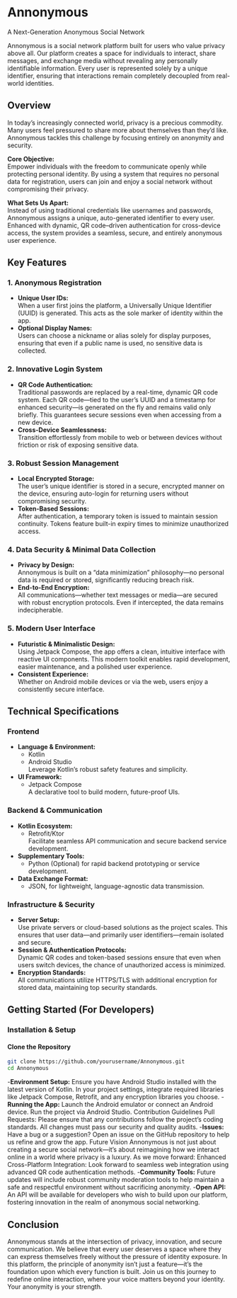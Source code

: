 # Annonymous  
A Next-Generation Anonymous Social Network

Annonymous is a social network platform built for users who value privacy above all. Our platform creates a space for individuals to interact, share messages, and exchange media without revealing any personally identifiable information. Every user is represented solely by a unique identifier, ensuring that interactions remain completely decoupled from real-world identities.

## Overview  
In today’s increasingly connected world, privacy is a precious commodity. Many users feel pressured to share more about themselves than they’d like. Annonymous tackles this challenge by focusing entirely on anonymity and security.

**Core Objective:**  
Empower individuals with the freedom to communicate openly while protecting personal identity. By using a system that requires no personal data for registration, users can join and enjoy a social network without compromising their privacy.

**What Sets Us Apart:**  
Instead of using traditional credentials like usernames and passwords, Annonymous assigns a unique, auto-generated identifier to every user. Enhanced with dynamic, QR code–driven authentication for cross-device access, the system provides a seamless, secure, and entirely anonymous user experience.

## Key Features

### 1. Anonymous Registration
- **Unique User IDs:**  
  When a user first joins the platform, a Universally Unique Identifier (UUID) is generated. This acts as the sole marker of identity within the app.
- **Optional Display Names:**  
  Users can choose a nickname or alias solely for display purposes, ensuring that even if a public name is used, no sensitive data is collected.

### 2. Innovative Login System
- **QR Code Authentication:**  
  Traditional passwords are replaced by a real-time, dynamic QR code system. Each QR code—tied to the user’s UUID and a timestamp for enhanced security—is generated on the fly and remains valid only briefly. This guarantees secure sessions even when accessing from a new device.
- **Cross-Device Seamlessness:**  
  Transition effortlessly from mobile to web or between devices without friction or risk of exposing sensitive data.

### 3. Robust Session Management
- **Local Encrypted Storage:**  
  The user’s unique identifier is stored in a secure, encrypted manner on the device, ensuring auto-login for returning users without compromising security.
- **Token-Based Sessions:**  
  After authentication, a temporary token is issued to maintain session continuity. Tokens feature built-in expiry times to minimize unauthorized access.

### 4. Data Security & Minimal Data Collection
- **Privacy by Design:**  
  Annonymous is built on a “data minimization” philosophy—no personal data is required or stored, significantly reducing breach risk.
- **End-to-End Encryption:**  
  All communications—whether text messages or media—are secured with robust encryption protocols. Even if intercepted, the data remains indecipherable.

### 5. Modern User Interface
- **Futuristic & Minimalistic Design:**  
  Using Jetpack Compose, the app offers a clean, intuitive interface with reactive UI components. This modern toolkit enables rapid development, easier maintenance, and a polished user experience.
- **Consistent Experience:**  
  Whether on Android mobile devices or via the web, users enjoy a consistently secure interface.

## Technical Specifications

### Frontend
- **Language & Environment:**  
  - Kotlin  
  - Android Studio  
  Leverage Kotlin’s robust safety features and simplicity.
- **UI Framework:**  
  - Jetpack Compose  
  A declarative tool to build modern, future-proof UIs.

### Backend & Communication
- **Kotlin Ecosystem:**  
  - Retrofit/Ktor  
  Facilitate seamless API communication and secure backend service development.
- **Supplementary Tools:**  
  - Python (Optional) for rapid backend prototyping or service development.
- **Data Exchange Format:**  
  - JSON, for lightweight, language-agnostic data transmission.

### Infrastructure & Security
- **Server Setup:**  
  Use private servers or cloud-based solutions as the project scales. This ensures that user data—and primarily user identifiers—remain isolated and secure.
- **Session & Authentication Protocols:**  
  Dynamic QR codes and token-based sessions ensure that even when users switch devices, the chance of unauthorized access is minimized.
- **Encryption Standards:**  
  All communications utilize HTTPS/TLS with additional encryption for stored data, maintaining top security standards.

## Getting Started (For Developers)

### Installation & Setup

#### Clone the Repository
```bash
git clone https://github.com/yourusername/Annonymous.git
cd Annonymous
```
-**Environment Setup:**
 Ensure you have Android Studio installed with the latest version of Kotlin. In your project settings, integrate required libraries like
 Jetpack Compose, Retrofit, and any encryption libraries you choose.
-**Running the App:**
 Launch the Android emulator or connect an Android device. Run the project via Android Studio. Contribution Guidelines Pull Requests: Please
 ensure that any contributions follow the project’s coding standards. All changes must pass our security and quality audits. 
-**Issues:** 
 Have a bug or a suggestion? Open an issue on the GitHub repository to help us refine and grow the app. Future Vision Annonymous is not just 
 about creating a secure social network—it’s about reimagining how we interact online in a world where privacy is a luxury. As we move 
 forward: Enhanced Cross-Platform Integration: Look forward to seamless web integration using advanced QR code authentication methods.
-**Community Tools:** 
 Future updates will include robust community moderation tools to help maintain a safe and respectful environment without sacrificing
 anonymity. 
-**Open API:** 
 An API will be available for developers who wish to build upon our platform, fostering innovation in the realm of anonymous social
 networking. 
 ## Conclusion 
 Annonymous stands at the intersection of privacy, innovation, and secure communication. We believe that every user
 deserves a space where they can express themselves freely without the pressure of identity exposure. In this platform, the principle of
 anonymity isn’t just a feature—it’s the foundation upon which every function is built. Join us on this journey to redefine online
 interaction, where your voice matters beyond your identity. Your anonymity is your strength.
